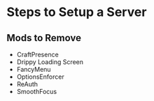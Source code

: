 # Steps to Setup a Server

## Mods to Remove

* CraftPresence
* Drippy Loading Screen
* FancyMenu
* OptionsEnforcer
* ReAuth
* SmoothFocus